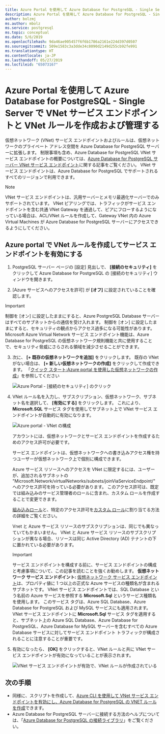 ```yaml
---
title: Azure Portal を使用して Azure Database for PostgreSQL - Single Server で VNet サービス エンドポイントとルールを作成および管理する
description: Azure Portal を使用して Azure Database for PostgreSQL - Single Server で VNet サービス エンドポイントとルールを作成および管理する
author: bolzmj
ms.author: mbolz
ms.service: postgresql
ms.topic: conceptual
ms.date: 5/6/2019
ms.openlocfilehash: 9da46ae905457f6f6b1786a2161e224d397d0507
ms.sourcegitcommit: 509e1583c3a3dde34c8090d2149d255cb92fe991
ms.translationtype: HT
ms.contentlocale: ja-JP
ms.lasthandoff: 05/27/2019
ms.locfileid: "65073167"
---
```

# <a name="create-and-manage-vnet-service-endpoints-and-vnet-rules-in-azure-database-for-postgresql---single-server-by-using-the-azure-portal"></a>Azure Portal を使用して Azure Database for PostgreSQL - Single Server で VNet サービス エンドポイントと VNet ルールを作成および管理する
仮想ネットワーク (VNet) サービス エンドポイントおよびルールは、仮想ネットワークのプライベート アドレス空間を Azure Database for PostgreSQL サーバーに拡張します。 制限事項も含め、Azure Database for PostgreSQL VNet サービス エンドポイントの概要については、[Azure Database for PostgreSQL サーバー VNet サービス エンドポイント](concepts-data-access-and-security-vnet.md)に関する記事をご覧ください。 VNet サービス エンドポイントは、Azure Database for PostgreSQL でサポートされるすべてのリージョンで利用できます。

> [!NOTE]
> VNet サービス エンドポイントは、汎用サーバーとメモリ最適化サーバーでのみサポートされています。
> VNet ピアリングでは、トラフィックがサービス エンドポイントを含む共通 VNet Gateway を通過して、ピアにフローするようになっている場合は、ACL/VNet ルールを作成して、Gateway VNet 内の Azure Virtual Machines が Azure Database for PostgreSQL サーバーにアクセスできるようにしてください。

## <a name="create-a-vnet-rule-and-enable-service-endpoints-in-the-azure-portal"></a>Azure portal で VNet ルールを作成してサービス エンドポイントを有効にする

1. PostgreSQL サーバー ページの [設定] 見出しで、 **[接続のセキュリティ]** をクリックして Azure Database for PostgreSQL の [接続のセキュリティ] ウィンドウを開きます。 

2. [Azure サービスへのアクセスを許可] が **[オフ]** に設定されていることを確認します。

> [!Important]
> 制御を [オン] に設定したままにすると、Azure PostgreSQL Database サーバーはすべてのサブネットからの通信を受け入れます。 制御を [オン] に設定したままにすると、セキュリティの観点からアクセス過多になる可能性があります。 Microsoft Azure Virtual Network サービス エンドポイント機能は、Azure Database for PostgreSQL の仮想ネットワーク規則機能と共に使用することで、セキュリティ脅威にさらされる領域を減少させることができます。

3. 次に、 **[+ 既存の仮想ネットワークを追加]** をクリックします。 既存の VNet がない場合は、 **[+ 新しい仮想ネットワークの作成]** をクリックして作成できます。 「[クイック スタート:Azure portal を使用した仮想ネットワークの作成](../virtual-network/quick-create-portal.md)」を参照してください

   ![Azure Portal - [接続のセキュリティ] のクリック](./media/howto-manage-vnet-using-portal/1-connection-security.png)

4. VNet ルール名を入力し、サブスクリプション、仮想ネットワーク、サブネット名を選択して、 **[有効にする]** をクリックします。 これにより、**Microsoft.SQL** サービス タグを使用してサブネット上で VNet サービス エンドポイントが自動的に有効になります。

   ![Azure portal - VNet の構成](./media/howto-manage-vnet-using-portal/2-configure-vnet.png)

    アカウントには、仮想ネットワークとサービス エンドポイントを作成するためのアクセス許可が必要です。

    サービス エンドポイントは、仮想ネットワークへの書き込みアクセス権を持つユーザーが仮想ネットワーク上で個別に構成できます。
    
    Azure サービス リソースへのアクセスを VNet に限定するには、ユーザーが、追加されるサブネットの "Microsoft.Network/virtualNetworks/subnets/joinViaServiceEndpoint/" へのアクセス許可を持っている必要があります。 このアクセス許可は、既定では組み込みのサービス管理者のロールに含まれ、カスタム ロールを作成することで変更できます。
    
    [組み込みロール](https://docs.microsoft.com/azure/active-directory/role-based-access-built-in-roles)と、特定のアクセス許可を[カスタム ロール](https://docs.microsoft.com/azure/active-directory/role-based-access-control-custom-roles)に割り当てる方法の詳細をご覧ください。
    
    Vnet と Azure サービス リソースのサブスクリプションは、同じでも異なっていてもかまいません。 VNet と Azure サービス リソースのサブスクリプションが異なる場合、リソースは同じ Active Directory (AD) テナントの下に置かれている必要があります。

   > [!IMPORTANT]
   > サービス エンドポイントを構成する前に、サービス エンドポイントの構成と考慮事項について、この記事を読むことを強くお勧めします。 **仮想ネットワーク サービス エンドポイント:** [仮想ネットワーク サービス エンドポイント](../virtual-network/virtual-network-service-endpoints-overview.md)は、プロパティ値に 1 つ以上の正式な Azure サービスの種類名が含まれるサブネットです。 VNet サービス エンドポイントでは、SQL Database という名前の Azure サービスを参照する **Microsoft.Sql** というサービス種類名を使用します。 このサービス タグは、Azure SQL Database、Azure Database for PostgreSQL および MySQL サービスにも適用されます。 VNet サービス エンドポイントに **Microsoft.Sql** サービス タグを適用すると、サブネット上の Azure SQL Database、Azure Database for PostgreSQL、Azure Database for MySQL サーバーを含むすべての Azure Database サービスに対してサービス エンドポイント トラフィックが構成されることに注意することが重要です。 
   > 

5. 有効になったら、 **[OK]** をクリックすると、VNet ルールと共に VNet サービス エンドポイントが有効になっていることが表示されます。

   ![VNet サービス エンドポイントが有効で、VNet ルールが作成されている](./media/howto-manage-vnet-using-portal/3-vnet-service-endpoints-enabled-vnet-rule-created.png)

## <a name="next-steps"></a>次の手順
- 同様に、スクリプトを作成して、[Azure CLI を使用して VNet サービス エンドポイントを有効にし、Azure Database for PostgreSQL の VNET ルールを作成](howto-manage-vnet-using-cli.md)できます。
- Azure Database for PostgreSQL サーバーに接続する方法のヘルプについては、「[Azure Database for PostgreSQL の接続ライブラリ](./concepts-connection-libraries.md)」をご覧ください。
